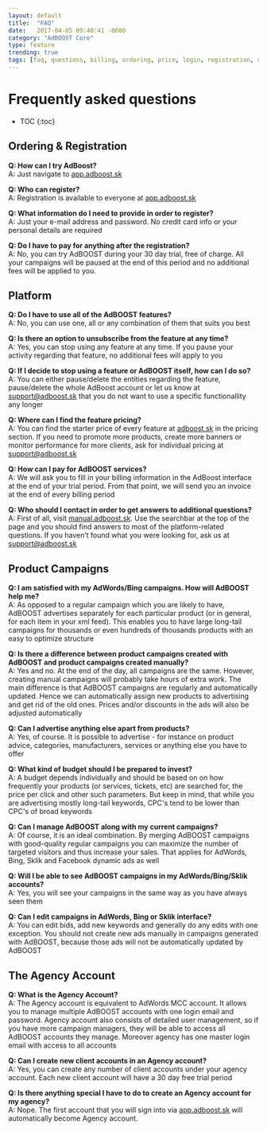 ```yaml
---
layout: default
title:  "FAQ"
date:   2017-04-05 09:40:41 -0600
category: "AdBOOST Core"
type: feature
trending: true
tags: [faq, questions, billing, ordering, price, login, registration, campaigns, account, agency]
---
```


# Frequently asked questions

* TOC
{:toc}

## Ordering & Registration

**Q: How can I try AdBoost?**<br/>
A: Just navigate to [app.adboost.sk](https://app.adboost.sk)

**Q: Who can register?**<br/>
A: Registration is available to everyone at [app.adboost.sk](https://app.adboost.sk/accounts/register/)

**Q: What information do I need to provide in order to register?**<br/>
A: Just your e-mail address and password. No credit card info or your personal details are required

**Q: Do I have to pay for anything after the registration?**<br/>
A: No, you can try  AdBOOST  during your 30 day trial, free of charge. All your campaigns will be paused at the end of this period and no additional fees will be applied to you.

## Platform

**Q: Do I have to use all of the AdBOOST features?**<br/>
A: No, you can use one, all or any combination of them that suits you best

**Q: Is there an option to unsubscribe from the feature at any time?**<br/>
A: Yes, you can stop using any feature at any time. If you pause your activity regarding that feature, no additional fees will apply to you

**Q: If I decide to stop using a feature or AdBOOST itself, how can I do so?**<br/>
A: You can either pause/delete the entities regarding the feature, pause/delete the whole AdBoost account or let us know at [support@adboost.sk](mailto:support@adboost.sk) that you do not want to use a specific functionallity any longer

**Q: Where can I find the feature pricing?**<br/>
A: You can find the starter price of every feature at [adboost.sk](https://adboost.sk) in the pricing section. If you need to promote more products, create more banners or monitor performance for more clients, ask for individual pricing at [support@adboost.sk](mailto:support@adboost.sk)

**Q: How can I pay for AdBOOST services?**<br/>
A: We will ask you to fill in your billing information in the AdBoost interface at the end of your trial period. From that point, we will send you an invoice at the end of every billing period

**Q: Who should I contact in order to get answers to  additional questions?**<br/>
A: First of all, visit [manual.adboost.sk](https://manual.adboost.sk). Use the searchbar at the top of the page and you should find answers to most of the platform-related questions. If you haven’t found what you were looking for, ask us at [support@adboost.sk](mailto:support@adboost.sk)

## Product Campaigns

**Q: I am satisfied with my AdWords/Bing campaigns. How will AdBOOST help me?**<br/>
A: As opposed to a regular campaign which you are likely to have, AdBOOST advertises separately for each particular product (or in general, for each item in your xml feed). This enables you to have large long-tail campaigns for thousands or even hundreds of thousands products with an easy to optimize structure

**Q: Is there a difference between product campaigns created with AdBOOST and product campaigns created manually?**<br/>
A: Yes and no. At the end of the day, all campaigns are the same. However, creating manual campaigns will probably take hours of extra work. The main difference is that AdBOOST campaigns are regularly and automatically updated. Hence we can automatically assign new products to advertising and get rid of the old ones. Prices and/or discounts in the ads will also be adjusted automatically

**Q: Can I advertise anything else apart from products?**<br/>
A: Yes, of course. It is possible to advertise - for instance on product advice, categories, manufacturers, services or anything else you have to offer

**Q: What kind of budget should I be prepared to invest?**<br/>
A: A budget depends individually and should be based on on how frequently your products (or services, tickets, etc) are searched for, the price per click and other such parameters. But keep in mind, that while you are advertising mostly long-tail keywords, CPC's tend to be lower than CPC's of broad keywords

**Q: Can I manage AdBOOST along with my current campaigns?**<br/>
A: Of course, it is an ideal combination. By merging AdBOOST campaigns with good-quality regular campaigns you can maximize the number of targeted visitors and thus increase your sales. That applies for AdWords, Bing, Sklik and Facebook dynamic ads as well

**Q: Will I be able to see AdBOOST campaigns in my AdWords/Bing/Sklik accounts?**<br/>
A: Yes, you will see your campaigns in the same way as you have always seen them

**Q: Can I edit campaigns in AdWords, Bing or Sklik interface?**<br/>
A: You can edit bids, add new keywords and generally do any edits with one exception. You should not create new ads manually in campaigns generated with AdBOOST, because those ads will not be automatically updated by AdBOOST

## The Agency Account

**Q: What is the Agency Account?**<br/>
A: The Agency account is equivalent to AdWords MCC account. It allows you to manage multiple AdBOOST accounts with one login email and password. Agency account also consists of detailed user management, so if you have more campaign managers, they will be able to access all AdBOOST accounts they manage. Moreover agency has one master login email with access to all accounts

**Q: Can I create new client accounts in an Agency account?**<br/>
A: Yes, you can create any number of client accounts under your agency account. Each new client account will have a 30 day free trial period

**Q: Is there anything special I have to do to create an Agency account for my agency?**<br/>
A: Nope. The first account that you will sign into via [app.adboost.sk](https://app.adboost.sk/accounts/register/) will automatically become Agency account.

